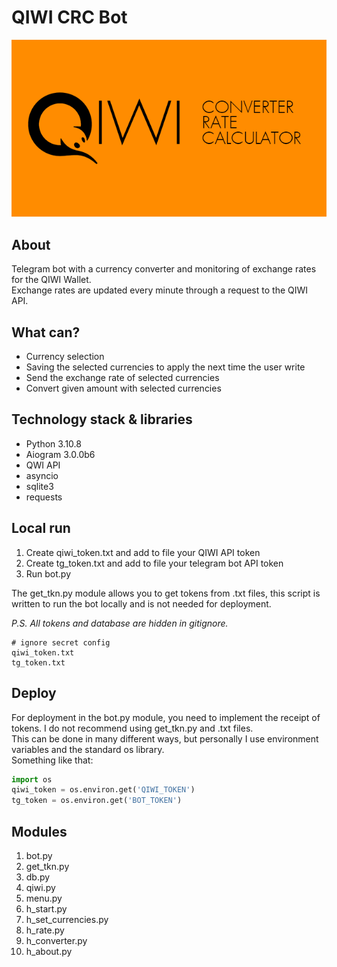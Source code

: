 # QIWI CRC Bot

![info picture](/description.png)

## About  

Telegram bot with a currency converter and monitoring of exchange rates for the QIWI Wallet.  
Exchange rates are updated every minute through a request to the QIWI API.

## What can?

* Currency selection
* Saving the selected currencies to apply the next time the user write
* Send the exchange rate of selected currencies
* Convert given amount with selected currencies  

## Technology stack  & libraries

* Python 3.10.8
* Aiogram 3.0.0b6
* QWI API
* asyncio
* sqlite3  
* requests

## Local run  

1. Create qiwi_token.txt and add to file your QIWI API token  
2. Create tg_token.txt and add to file your telegram bot API token
3. Run bot.py

The get_tkn.py module allows you to get tokens from .txt files, this script is written to run the bot locally and is not needed for deployment.  
  
*P.S. All tokens and database are hidden in gitignore.*

``` gitignore
# ignore secret config
qiwi_token.txt
tg_token.txt
```

## Deploy

For deployment in the bot.py module, you need to implement the receipt of tokens. I do not recommend using get_tkn.py and .txt files.  
This can be done in many different ways, but personally I use environment variables and the standard os library.  
Something like that:  

``` Python  
import os
qiwi_token = os.environ.get('QIWI_TOKEN')
tg_token = os.environ.get('BOT_TOKEN')
```

## Modules  

1. bot.py  
2. get_tkn.py  
3. db.py  
4. qiwi.py  
5. menu.py  
6. h_start.py  
7. h_set_currencies.py  
8. h_rate.py  
9. h_converter.py
10. h_about.py  
